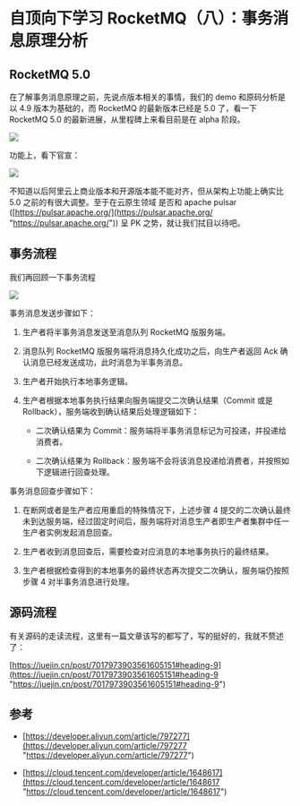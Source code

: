 # 自顶向下学习 RocketMQ（八）：事务消息原理分析

## RocketMQ 5.0

在了解事务消息原理之前，先说点版本相关的事情，我们的 demo 和原码分析是以 4.9 版本为基础的，而 RocketMQ 的最新版本已经是 5.0 了，看一下 RocketMQ 5.0 的最新进展，从里程碑上来看目前是在 alpha 阶段。

![](https://tva1.sinaimg.cn/large/008i3skNly1gyazsq4j2uj31770fcmyt.jpg)

功能上，看下官宣：

![](https://tva1.sinaimg.cn/large/008i3skNly1gyazthiy15j30je1g4q77.jpg)

不知道以后阿里云上商业版本和开源版本能不能对齐，但从架构上功能上确实比 5.0 之前的有很大调整。至于在云原生领域 是否和 apache pulsar ([https://pulsar.apache.org/](https://pulsar.apache.org/ "https://pulsar.apache.org/")) 呈 PK 之势，就让我们拭目以待吧。

## 事务流程

我们再回顾一下事务流程

![](https://tva1.sinaimg.cn/large/008i3skNly1gy8lci85hdj31id0ggq4r.jpg)

事务消息发送步骤如下：

1.  生产者将半事务消息发送至消息队列 RocketMQ 版服务端。

2.  消息队列 RocketMQ 版服务端将消息持久化成功之后，向生产者返回 Ack 确认消息已经发送成功，此时消息为半事务消息。

3.  生产者开始执行本地事务逻辑。

4.  生产者根据本地事务执行结果向服务端提交二次确认结果（Commit 或是 Rollback），服务端收到确认结果后处理逻辑如下：

    *   二次确认结果为 Commit：服务端将半事务消息标记为可投递，并投递给消费者。

    *   二次确认结果为 Rollback：服务端不会将该消息投递给消费者，并按照如下逻辑进行回查处理。

事务消息回查步骤如下：

1.  在断网或者是生产者应用重启的特殊情况下，上述步骤 4 提交的二次确认最终未到达服务端，经过固定时间后，服务端将对消息生产者即生产者集群中任一生产者实例发起消息回查。

2.  生产者收到消息回查后，需要检查对应消息的本地事务执行的最终结果。

3.  生产者根据检查得到的本地事务的最终状态再次提交二次确认，服务端仍按照步骤 4 对半事务消息进行处理。

## 源码流程

有关源码的走读流程，这里有一篇文章该写的都写了，写的挺好的，我就不赘述了：

[https://juejin.cn/post/7017973903561605151#heading-9](https://juejin.cn/post/7017973903561605151#heading-9 "https://juejin.cn/post/7017973903561605151#heading-9")

## 参考

*   [https://developer.aliyun.com/article/797277](https://developer.aliyun.com/article/797277 "https://developer.aliyun.com/article/797277")

*   [https://cloud.tencent.com/developer/article/1648617](https://cloud.tencent.com/developer/article/1648617 "https://cloud.tencent.com/developer/article/1648617")
